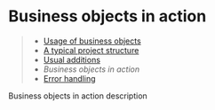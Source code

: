 # Business objects in action

> * [Usage of business objects](/advanced/usage)
> * [A typical project structure](structure)
> * [Usual additions](additions)
> * _Business objects in action_
> * [Error handling](errors)

Business objects in action description
